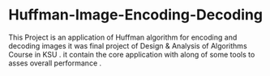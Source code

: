 # Huffman-Image-Encoding-Decoding
This Project is an application of Huffman algorithm for encoding and decoding images 
it was final project of Design & Analysis of Algorithms Course in KSU .
it contain the core application with along of some tools to asses overall performance .
